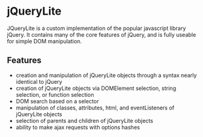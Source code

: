 # jQueryLite

JQueryLite is a custom implementation of the popular javascript library jQuery.  It contains many of the core features of jQuery, and is fully useable for simple DOM manipulation.

## Features

* creation and manipulation of jQueryLite objects through a syntax nearly identical to jQuery
* creation of jQueryLite objects via DOMElement selection, string selection, or function selection
* DOM search based on a selector
* manipulation of classes, attributes, html, and eventListeners of jQueryLite objects
* selection of parents and children of jQueryLite objects
* ability to make ajax requests with options hashes

